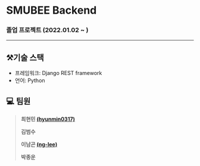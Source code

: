 # SMUBEE Backend

### 졸업 프로젝트 (2022.01.02 ~ )

---
## ⚒️기술 스택

* 프레임워크: Django REST framework
* 언어: Python

## :computer: 팀원 

> **최현민 [(hyunmin0317)](https://github.com/hyunmin0317)**
> 
> **김범수** 
>
> **이남곤 [(ng-lee)](https://github.com/ng-lee)**
> 
> **박종운**